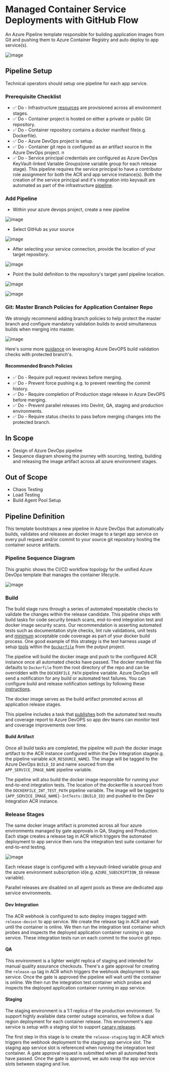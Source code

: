 # Managed Container Service Deployments with GitHub Flow 

An Azure Pipeline template responsible for building application images from Git and pushing them to Azure Container Registry and auto deploy to app service(s).

![image](https://user-images.githubusercontent.com/7635865/61189483-f29df000-a642-11e9-9fd6-f4476c72ac66.png)

## Pipeline Setup

Technical operators should setup one pipeline for each app service.

### Prerequisite Checklist

- ✅ Do - Infrastructure [resources](../infrastructure/README.md) are provisioned across all environment stages.
- ✅ Do - Container project is hosted on either a private or public Git repository.
- ✅ Do - Container repository contains a docker manifest file(e.g. Dockerfile).
- ✅ Do - Azure DevOps project is setup.
- ✅ Do - Container git repo is configured as an artifact source in the Azure DevOps project. n
- ✅ Do - Service principal credentials are configured as Azure DevOps KeyVault-linked Variable Groups(one variable group for each release stage). This pipeline requires the service principal to have a contributor role assignment for both the ACR and app service instance(s). Both the creation of the service principal and it's integration into keyvault are automated as part of the infrastructure [pipeline](../infrastructure/README.md).

### Add Pipeline

- Within your azure devops project, create a new pipeline

![image](https://user-images.githubusercontent.com/7635865/56069362-549b4080-5d48-11e9-97b9-02cb01cc5b35.png)

- Select GitHub as your source

![image](https://user-images.githubusercontent.com/7635865/56069729-05eea600-5d4a-11e9-8aa8-002feb8519a0.png)

- After selecting your service connection, provide the location of your target repository.

![image](https://user-images.githubusercontent.com/7635865/56069808-5fef6b80-5d4a-11e9-9d5d-d4a7fb372a41.png)

- Point the build definition to the repository's target yaml pipeline location.

![image](https://user-images.githubusercontent.com/7635865/56069873-a5ac3400-5d4a-11e9-80e0-fe2e90b5639b.png)

![image](https://user-images.githubusercontent.com/7635865/56069976-2c611100-5d4b-11e9-9bc0-b4dad6d1cd9c.png)

### Git: Master Branch Policies for Application Container Repo

We strongly recommend adding branch policies to help protect the master branch and configure mandatory validation builds to avoid simultaneous builds when merging into master.

![image](https://user-images.githubusercontent.com/7635865/60196805-97c36680-9803-11e9-9fd0-7bedc34fc9ad.png)

Here's some more [guidance](https://docs.microsoft.com/en-us/azure/devops/pipelines/repos/github?view=azure-devops&tabs=yaml#protecting-branches) on leveraging Azure DevOPS build validation checks with protected branch's.

#### Recommended Branch Policies

- ✅ Do - Require pull request reviews before merging.
- ✅ Do - Prevent force pushing e.g. to prevent rewriting the commit history.
- ✅ Do - Require completion of Production stage release in Azure DevOPS before merging.
- ✅ Do - Prevent parallel releases into DevInt, QA, staging and production environments.
- ✅ Do - Require status checks to pass before merging changes into the protected branch.

## In Scope

- Design of Azure DevOps pipeline
- Sequence diagram showing the journey with sourcing, testing, building and releasing the image artifact across all azure environment stages.

## Out of Scope

- Chaos Testing
- Load Testing
- Build Agent Pool Setup

## Pipeline Definition

This template bootstraps a new pipeline in Azure DevOps that automatically builds, validates and releases an docker image to a target app service on every pull request and/or commit to your source git repository hosting the container source artifacts.

### Pipeline Sequence Diagram

This graphic shows the CI/CD workflow topology for the unified Azure DevOps template that manages the container lifecycle.

![image](https://user-images.githubusercontent.com/7635865/61230178-2fbfbc00-a6ef-11e9-82bf-24137b722c1a.png)

### Build

The build stage runs through a series of automated repeatable checks to validate the changes within the release candidate. This pipeline ships with build tasks for code security breach scans, end-to-end integration test and docker image security scans. Our recommendation is asserting automated tests such as documentation style checks, lint rule validations, unit tests and [minimum](https://martinfowler.com/bliki/TestCoverage.html) acceptable code coverage as part of your docker build process. One good example of this strategy is the test harness usage of setup [tools](https://github.com/michaelperel/putput/blob/master/setup.py) within the [`Dockerfile`](https://github.com/michaelperel/putput/blob/master/Dockerfile#L9) from the putput project.

The pipeline will build the docker image and push to the configured ACR instance once all automated checks have passed. The docker manifest file defaults to `Dockerfile` from the root directory of the repo and can be overridden with the `DOCKERFILE_PATH` pipeline variable. Azure DevOps will send a notification for any build or automated test failures. You can configure build and release notification settings by following these [instructions](https://docs.microsoft.com/en-us/azure/devops/notifications/howto-manage-team-notifications?view=azure-devops).

The docker image serves as the build artifact promoted across all application release stages.

This pipeline includes a task that [publishes](https://docs.microsoft.com/en-us/azure/devops/pipelines/tasks/test/publish-test-results?view=azure-devops&tabs=yaml) both the automated test results and coverage report to Azure DevOPS so app dev teams can monitor test and coverage improvements over time.

#### Build Artifact

Once all build tasks are completed, the pipeline will push the docker image artifact to the ACR instance configured within the Dev Integration stage(e.g. the pipeline variable `ACR_RESOURCE_NAME`). The image will be tagged to the Azure DevOps `BUILD_ID` and name sourced from the `APP_SERVICE_IMAGE_NAME` pipeline variable. 

The pipeline will also build the docker image responsible for running your end-to-end integration tests. The location of the dockerfile is sourced from the `DOCKERFILE_INT_TEST_PATH` pipeline variable. The image will be tagged to `{APP_SERVICE_IMAGE_NAME}-IntTests:{BUILD_ID}` and pushed to the Dev Integration ACR instance.

### Release Stages

The same docker image artifact is promoted across all four azure environments managed by gate approvals in QA, Staging and Production. Each stage creates a release tag in ACR which triggers the automated deployment to app service then runs the integration test suite container for end-to-end testing.

![image](https://user-images.githubusercontent.com/7635865/61192206-a1ecbe00-a667-11e9-9725-d2f0174cab89.png)

Each release stage is configured with a keyvault-linked variable group and the azure environment subscription id(e.g. `AZURE_SUBSCRIPTION_ID` release variable).

Parallel releases are disabled on all agent pools as these are dedicated app service environments.

#### Dev Integration

The ACR webhook is configured to auto deploy images tagged with `release-devint` to app service. We create the release tag in ACR and wait until the container is online. We then run the integration test container which probes and inspects the deployed application container running in app service. These integration tests run on each commit to the source git repo.

#### QA

This environment is a lighter weight replica of staging and intended for manual quality assurance checkouts. There's a gate approval for creating the `release-qa` tag in ACR which triggers the webhook deployment to app service. Once the gate is approved the pipeline will wait until the container is online. We then run the integration test container which probes and inspects the deployed application container running in app service.

#### Staging

The staging environment is a 1:1 replica of the production environment. To support highly available data center outage scenarios, we follow a dual region deployment for each container release. This environment's app service is setup with a staging slot to support [canary releases](https://martinfowler.com/bliki/CanaryRelease.html).

The first step in this stage is to create the `release-staging` tag in ACR which triggers the webhook deployment to the staging app service slot. The staging app service slot is referenced when running the integration test container. A gate approval request is submitted when all automated tests have passed. Once the gate is approved, we auto swap the app service slots between staging and live.